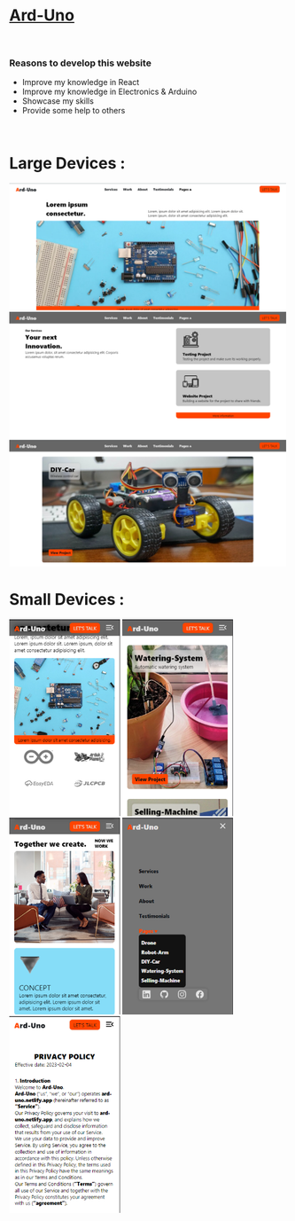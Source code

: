 <h1><a href='https://ard-uno.netlify.app' target='_blank'>Ard-Uno</a></h1>
<br>
<h3>Reasons to develop this website</h3>
<ul>
    <li>Improve my knowledge in React</li>
    <li>Improve my knowledge in Electronics & Arduino</li>
    <li>Showcase my skills</li>
    <li>Provide some help to others</li>
</ul>
<br>
<h1>Large Devices :</h1>

<img src="demos/desktop__1.png" width="500" /> <img src="demos/desktop__2.png" width="500" /> <img src="demos/desktop__3.png" width="500" />

<h1>Small Devices :</h1>

<img src="demos/phone__1.png" width="200" /> <img src="demos/phone__2.png" width="200" /> <img src="demos/phone__3.png" width="200" /> <img src="demos/phone__4.png" width="200" /> <img src="demos/phone__5.png" width="200" />

